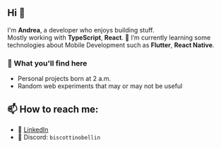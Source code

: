 ## Hi 👋

I'm **Andrea**, a developer who enjoys building stuff.  
Mostly working with **TypeScript**, **React**.
🌱 I’m currently learning some technologies about Mobile Development such as **Flutter**, **React Native**.


### 🚀 What you'll find here
- Personal projects born at 2 a.m.
- Random web experiments that may or may not be useful


## 📫 How to reach me: 
- 💼 [LinkedIn](https://www.linkedin.com/in/andrea-micci)
- 💬 Discord: `biscottinobellin`  

